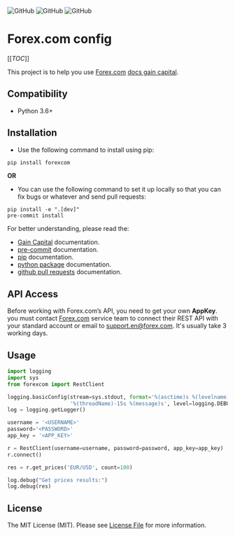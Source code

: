<!--![GitHub All Releases](https://img.shields.io/github/downloads/ali-zahedi/forex/total)-->
<!--![GitHub issues](https://img.shields.io/github/issues/ali-zahedi/forex)-->
![GitHub](https://img.shields.io/github/license/ali-zahedi/forex)
![GitHub](https://img.shields.io/pypi/pyversions/forex.svg?maxAge=2592000)
![GitHub](https://img.shields.io/pypi/v/forex.svg?maxAge=2592000)
# Forex.com config

[[_TOC_]]

This project is to help you use [Forex.com](https://forex.com) [docs gain capital](http://docs.labs.gaincapital.com/#Getting%20Started/Getting%20Started.htm?TocPath=Getting%2520Started%257C_____0). 

## Compatibility

* Python 3.6+

## Installation

* Use the following command to install using pip:

```bash
pip install forexcom
```

**OR** 

* You can use the following command to set it up locally so that you can fix bugs or whatever and send pull requests:

```shell script
pip install -e ".[dev]"
pre-commit install
```
For better understanding, please read the:
* [Gain Capital](http://docs.labs.gaincapital.com/#API%20Intro.htm?TocPath=_____2) documentation.
* [pre-commit](https://pre-commit.com/docs/installation/) documentation.
* [pip](https://pip.pypa.io/en/stable/installing/) documentation.
* [python package](https://packaging.python.org/en/latest/tutorials/packaging-projects/) documentation.
* [github pull requests](https://help.github.com/en/articles/about-pull-requests/) documentation.

## API Access

Before working with Forex.com’s API, you need to get your own **AppKey**. you must contact [Forex.com](forexcom) service team to connect their REST API with your standard account or email to [support.en@forex.com](mailto:support.en@forex.com). It's usually take 3 working days.

## Usage

```python
import logging
import sys
from forexcom import RestClient

logging.basicConfig(stream=sys.stdout, format='%(asctime)s %(levelname)-7s ' +
                    '%(threadName)-15s %(message)s', level=logging.DEBUG)
log = logging.getLogger()

username = '<USERNAME>'
password='<PASSWORD>'
app_key = '<APP_KEY>'

r = RestClient(username=username, password=password, app_key=app_key)
r.connect()

res = r.get_prices('EUR/USD', count=100)

log.debug("Get prices results:")
log.debug(res)


```
## License

The MIT License (MIT). Please see [License File](LICENSE) for more information.
